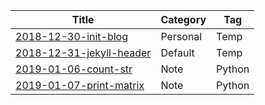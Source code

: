 | Title                                                                             | Category  | Tag       |
| -------                                                                           | ------    | ------
| [2018-12-30-init-blog](https://weqopy.github.io/2018/12/30/init-blog/)            | Personal  | Temp      |
| [2018-12-31-jekyll-header](https://weqopy.github.io/2018/12/31/jekyll-header/)    | Default   | Temp      |
| [2019-01-06-count-str](https://weqopy.github.io/2019/01/06/count-str/)            | Note      | Python    |
| [2019-01-07-print-matrix](https://weqopy.github.io/2019/01/07/print-matrix/)      | Note      | Python    |
